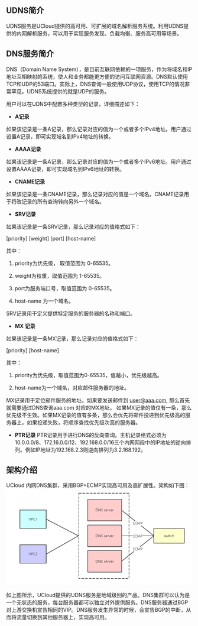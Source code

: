 
## UDNS简介
UDNS服务是UCloud提供的高可用、可扩展的域名解析服务系统。利用UDNS提供的内网解析服务，可以用于实现服务发现、负载均衡、服务高可用等场景。

## DNS服务简介
DNS（Domain Name System），是目前互联网依赖的一项服务，作为将域名和IP地址互相映射的系统，使人和业务都能更方便的访问互联网资源。DNS默认使用TCP和UDP的53端口。实际上，DNS查询一般使用UDP协议，使用TCP的情况非常罕见。UDNS系统提供的就是UDP的服务。

用户可以在UDNS中配置多种类型的记录，详细描述如下：

- **A记录**

如果该记录是一条A记录，那么记录对应的值为一个或者多个IPv4地址。用户通过设置A记录，即可实现域名到IPv4地址的转换。

- **AAAA记录**

如果该记录是一条A记录，那么记录对应的值为一个或者多个IPv6地址。用户通过设置AAAA记录，即可实现域名到IPv6地址的转换。

- **CNAME记录**

如果该记录是一条CNAME记录，那么记录对应的值是一个域名。CNAME记录用于将改记录的所有查询转向另外一个域名。

- **SRV记录**

如果该记录是一条SRV记录，那么记录对应的值格式如下：

[priority] [weight] [port] [host-name]

其中：
1. priority为优先级， 取值范围为 0-65535。

2. weight为权重，取值范围为 1-65535。

3. port为服务端口号，取值范围为 0-65535。

4. host-name 为一个域名。

SRV记录用于定义提供特定服务的服务器的名称和端口。

- **MX 记录**

如果该记录是一条MX记录，那么记录对应的值格式如下：

[priority] [host-name]

其中：
1. priority为优先级，取值范围为0-65535，值越小，优先级越高。

2. host-name为一个域名，对应邮件服务器的地址。

MX记录用于定位邮件服务的地址。如果要发送邮件到 user@aaa.com, 那么首先就需要通过DNS查询aaa.com 对应的MX地址。 如果MX记录的值仅有一条，那么优先级不生效。如果MX记录的值有多条，那么会优先将邮件投递到优先级高的服务器上，如果投递失败，将顺序查找优先级次高的服务器。

- **PTR记录**
PTR记录用于进行DNS的反向查询。主机记录格式必须为10.0.0.0/8、172.16.0.0/12、192.168.0.0/16三个内网网段中的IP地址的逆向排列。例如IP地址为192.168.2.3则逆向排列为3.2.168.192。


## 架构介绍
UCloud 内网DNS集群，采用BGP+ECMP实现高可用及高扩展性。架构如下图：
![images](/images/DNS集群架构.png)

如上图所示，UCloud提供的UDNS服务是地域级别的产品。DNS集群可以认为是一个无状态的服务，每台服务器都可以独立对外提供服务。DNS服务器通过BGP对上游交换机宣告相同的VIP。DNS服务发生异常的时候，会宣告BGP的中断，从而将流量切换到其他服务器上，实现高可用。
